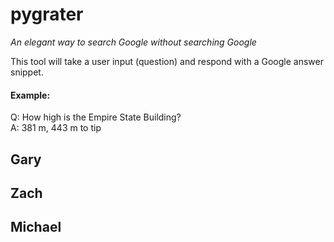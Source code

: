 # pygrater

_An elegant way to search Google without searching Google_
 
 This tool will take a user input (question) and respond with a Google answer snippet.
 
 #### Example:
 Q: How high is the Empire State Building?  
 A: 381 m, 443 m to tip
 
 
 ## Gary
 
 
 ## Zach
 
 
 ## Michael
 
